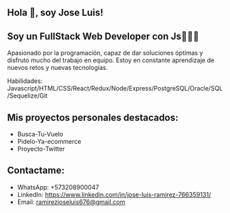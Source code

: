 ## Hola 👋, soy Jose Luis!

## Soy un FullStack Web Developer con Js👨🏽‍💻

Apasionado por la programación, capaz de dar soluciones óptimas y disfruto mucho del trabajo en equipo.
Estoy en constante aprendizaje de nuevos retos y nuevas tecnologías.

Habilidades: Javascript/HTML/CSS/React/Redux/Node/Express/PostgreSQL/Oracle/SQL/Sequelize/Git

## Mis proyectos personales destacados:
* Busca-Tu-Vuelo
* Pidelo-Ya-ecommerce
* Proyecto-Twitter

## Contactame:
* WhatsApp: +573208900047
* LinkedIn: https://www.linkedin.com/in/jose-luis-ramirez-766359131/
* Email: ramirezjoseluis676@gmail.com

